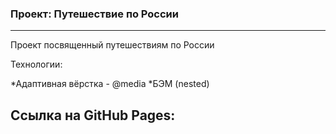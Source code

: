 ### Проект: Путешествие по России

---

Проект посвященный путешествиям по России

Технологии:

*Адаптивная вёрстка - @media
*БЭМ (nested)

## Ссылка на GitHub Pages:
